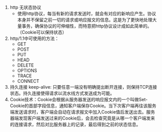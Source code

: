 1. http 无状态协议
    - 使用http协议，每当有新的请求发送时，就会有对应的新响应产生。协议本身并不保留之前一切的请求或响应报文的信息。这是为了更快地处理大量事务，确保协议的可伸缩性，而特意把http协议设计成如此简单的。（Cookie可以保持状态）
2. http/1.1中可使用的方法：
    - GET
    - POST
    - PUT
    - HEAD
    - DELETE
    - OPTIONS
    - TRACE
    - CONNECT
3. 持久连接 keep-alive: 只要任意一端没有明确提出断开连接，则保持TCP连接状态。持久连接使得请求以流水线方式发送成为可能。
4. Cookie技术：Cookie会根据从服务器发送的响应报文内的一个叫做Set-Cookie的首部字段信息，通知客户端保存Cookie。当下次客户端再往该服务端发送请求时，客户端会自动在请求报文中加入Cookie值后发送出去。服务器端发现客户端发送过来的Cookie后，会去检查究竟是从哪一个客户端发来的连接请求，然后对比服务器上的记录，最后得到之前的状态信息。
